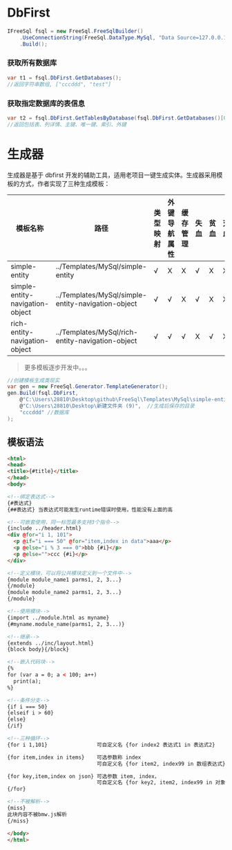 # DbFirst

```csharp
IFreeSql fsql = new FreeSql.FreeSqlBuilder()
    .UseConnectionString(FreeSql.DataType.MySql, "Data Source=127.0.0.1;Port=3306;User ID=root;Password=root;Initial Catalog=cccddd;Charset=utf8;SslMode=none;Max pool size=10")
    .Build();
```

### 获取所有数据库

```csharp
var t1 = fsql.DbFirst.GetDatabases();
//返回字符串数组, ["cccddd", "test"]
```

### 获取指定数据库的表信息

```csharp
var t2 = fsql.DbFirst.GetTablesByDatabase(fsql.DbFirst.GetDatabases()[0]);
//返回包括表、列详情、主键、唯一键、索引、外键
```

# 生成器

生成器是基于 dbfirst 开发的辅助工具，适用老项目一键生成实体。生成器采用模板的方式，作者实现了三种生成模板：

| 模板名称 | 路径 | 类型映射 | 外键导航属性 | 缓存管理 | 失血 | 贫血 | 充血 |
| ------------- | - | - |- | - |- | - |- |
| simple-entity | ../Templates/MySql/simple-entity | √  | X | X | √ | X | X |
| simple-entity-navigation-object | ../Templates/MySql/simple-entity-navigation-object | √  | √ | X | √ | X | X |
| rich-entity-navigation-object | ../Templates/MySql/rich-entity-navigation-object | √  | √ | √ | X | √ | X |

> 更多模板逐步开发中。。。

```csharp
//创建模板生成类现实
var gen = new FreeSql.Generator.TemplateGenerator();
gen.Build(fsql.DbFirst, 
    @"C:\Users\28810\Desktop\github\FreeSql\Templates\MySql\simple-entity",  //模板目录（事先下载）
    @"C:\Users\28810\Desktop\新建文件夹 (9)",  //生成后保存的目录
    "cccddd" //数据库
);
```

## 模板语法

```html
<html>
<head>
<title>{#title}</title>
</head>
<body>

<!--绑定表达式-->
{#表达式}
{##表达式} 当表达式可能发生runtime错误时使用，性能没有上面的高

<!--可嵌套使用，同一标签最多支持3个指令-->
{include ../header.html}
<div @for="i 1, 101">
  <p @if="i === 50" @for="item,index in data">aaa</p>
  <p @else="i % 3 === 0">bbb {#i}</p>
  <p @else="">ccc {#i}</p>
</div>

<!--定义模块，可以将公共模块定义到一个文件中-->
{module module_name1 parms1, 2, 3...}
{/module}
{module module_name2 parms1, 2, 3...}
{/module}

<!--使用模块-->
{import ../module.html as myname}
{#myname.module_name(parms1, 2, 3...)}

<!--继承-->
{extends ../inc/layout.html}
{block body}{/block}

<!--嵌入代码块-->
{%
for (var a = 0; a < 100; a++)
  print(a);
%}

<!--条件分支-->
{if i === 50}
{elseif i > 60}
{else}
{/if}

<!--三种循环-->
{for i 1,101}                可自定义名 {for index2 表达式1 in 表达式2}

{for item,index in items}    可选参数称 index
                             可自定义名 {for item2, index99 in 数组表达式}

{for key,item,index on json} 可选参数 item, index，
                             可自定义名 {for key2, item2, index99 in 对象表达式}
{/for}

<!--不被解析-->
{miss}
此块内容不被bmw.js解析
{/miss}

</body>
</html>
```